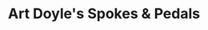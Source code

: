 ---
title: "Art Doyle's Spokes & Pedals"
url: /hudson/art-doyles-spokes-and-pedals/
shop: bicycle
---